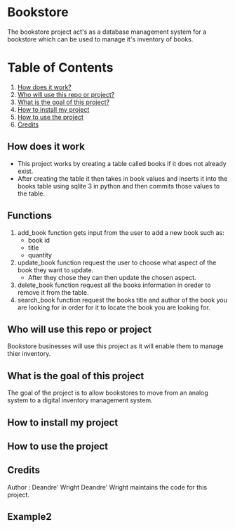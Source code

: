 # Bookstore
The bookstore project act's as a database management system for a bookstore which can be used to manage it's inventory of books.

# Table of Contents
1. [How does it work?](#How-does-it-work)
2. [Who will use this repo or project?](#Who-will-use-this-repo-or-project)
3. [What is the goal of this project?](#What-is-the-goal-of-this-project)
4. [How to install my project](#How-to-install-my-project)
5. [How to use the project](#How-to-use-the-project)
6. [Credits](#Credits)

## How does it work
* This project works by creating a table called books if it does not already exist. 
* After creating the table it then takes in book values and inserts it into the books table using sqlite 3 in python and then commits those values to the table.
  
## Functions
1. add_book function gets input from the user to add a new book such as:
   * book id
   * title
   * quantity
2. update_book function request the user to choose what aspect of the book they want to update.
   * After they chose they can then update the chosen aspect.
3. delete_book function request all the books information in oreder to remove it from the table.
4. search_book function request the books title and author of the book you are looking for in order for it to locate the book you are looking for.    

## Who will use this repo or project
Bookstore businesses will use this project as it will enable them to manage thier inventory.

## What is the goal of this project
The goal of the project is to allow bookstores to move from an analog system to a digital inventory management system.

## How to install my project

## How to use the project

## Credits
 Author : Deandre' Wright
 Deandre' Wright maintains the code for this project.

## Example2
